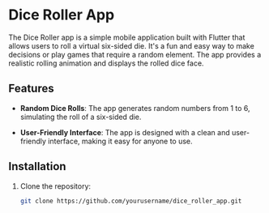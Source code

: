 # Dice Roller App

The Dice Roller app is a simple mobile application built with Flutter that allows users to roll a virtual six-sided die. It's a fun and easy way to make decisions or play games that require a random element. The app provides a realistic rolling animation and displays the rolled dice face.

## Features

- **Random Dice Rolls**: The app generates random numbers from 1 to 6, simulating the roll of a six-sided die.

- **User-Friendly Interface**: The app is designed with a clean and user-friendly interface, making it easy for anyone to use.

## Installation

1. Clone the repository:

   ```bash
   git clone https://github.com/yourusername/dice_roller_app.git
   ```
